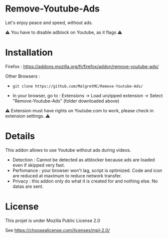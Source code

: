 # Remove-Youtube-Ads
Let's enjoy peace and speed, without ads.

⚠️ You have to disable adblock on Youtube, as it flags ⚠️

# Installation

Firefox : https://addons.mozilla.org/fr/firefox/addon/remove-youtube-ads/

Other Browsers : 

-     git clone https://github.com/MalgretMC/Remove-Youtube-Ads/
- In your browser, go to : Extensions -> Load unzipped extension -> Select "Remove-Youtube-Ads" (folder downloaded above)

⚠️ Extension must have rights on Youtube.com to work, please check in extension settings. ⚠️

# Details

This addon allows to use Youtube without ads during videos.

- Detection : Cannot be detected as atblocker because ads are loaded even if skipped very fast.
- Perfomance : your browser won't lag, script is optimized. Code and icon are reduced at maximum to reduce network transfer.
- Privacy : this addon only do what it is created for and nothing else. No datas are sent.

# License

This projet is under Mozilla Public License 2.0

See https://choosealicense.com/licenses/mpl-2.0/
